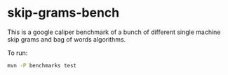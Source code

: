 # skip-grams-bench

This is a google caliper benchmark of a bunch of different single machine skip grams and bag of words algorithms.
 
To run:

```bash
mvn -P benchmarks test
```
